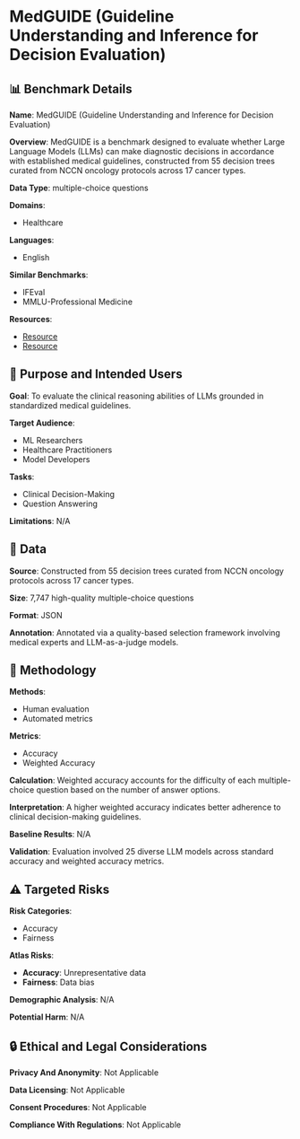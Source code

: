 # MedGUIDE (Guideline Understanding and Inference for Decision Evaluation)

## 📊 Benchmark Details

**Name**: MedGUIDE (Guideline Understanding and Inference for Decision Evaluation)

**Overview**: MedGUIDE is a benchmark designed to evaluate whether Large Language Models (LLMs) can make diagnostic decisions in accordance with established medical guidelines, constructed from 55 decision trees curated from NCCN oncology protocols across 17 cancer types.

**Data Type**: multiple-choice questions

**Domains**:
- Healthcare

**Languages**:
- English

**Similar Benchmarks**:
- IFEval
- MMLU-Professional Medicine

**Resources**:
- [Resource](https://huggingface.co/datasets/MedGUIDE/MedGUIDE-MCQA-8K)
- [Resource](https://anonymous.4open.science/r/Submission-MedGUIDE-187A)

## 🎯 Purpose and Intended Users

**Goal**: To evaluate the clinical reasoning abilities of LLMs grounded in standardized medical guidelines.

**Target Audience**:
- ML Researchers
- Healthcare Practitioners
- Model Developers

**Tasks**:
- Clinical Decision-Making
- Question Answering

**Limitations**: N/A

## 💾 Data

**Source**: Constructed from 55 decision trees curated from NCCN oncology protocols across 17 cancer types.

**Size**: 7,747 high-quality multiple-choice questions

**Format**: JSON

**Annotation**: Annotated via a quality-based selection framework involving medical experts and LLM-as-a-judge models.

## 🔬 Methodology

**Methods**:
- Human evaluation
- Automated metrics

**Metrics**:
- Accuracy
- Weighted Accuracy

**Calculation**: Weighted accuracy accounts for the difficulty of each multiple-choice question based on the number of answer options.

**Interpretation**: A higher weighted accuracy indicates better adherence to clinical decision-making guidelines.

**Baseline Results**: N/A

**Validation**: Evaluation involved 25 diverse LLM models across standard accuracy and weighted accuracy metrics.

## ⚠️ Targeted Risks

**Risk Categories**:
- Accuracy
- Fairness

**Atlas Risks**:
- **Accuracy**: Unrepresentative data
- **Fairness**: Data bias

**Demographic Analysis**: N/A

**Potential Harm**: N/A

## 🔒 Ethical and Legal Considerations

**Privacy And Anonymity**: Not Applicable

**Data Licensing**: Not Applicable

**Consent Procedures**: Not Applicable

**Compliance With Regulations**: Not Applicable
